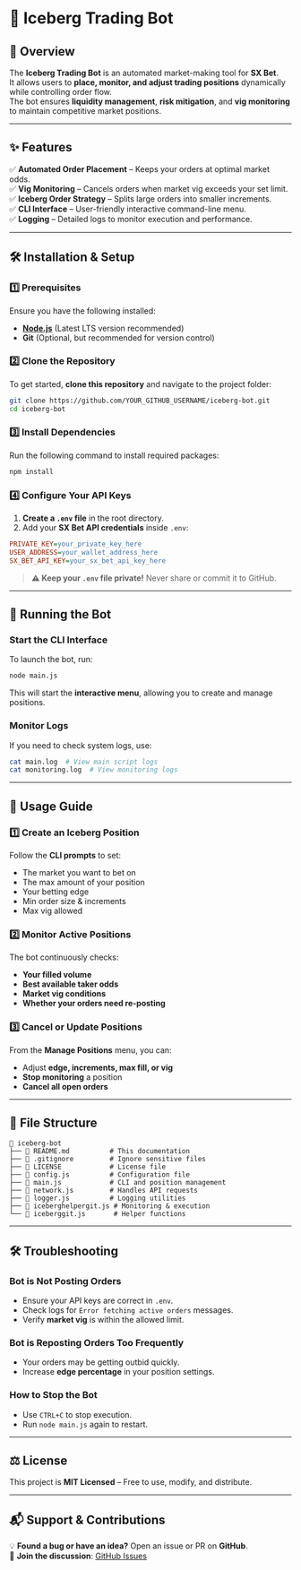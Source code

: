 # 🧊 Iceberg Trading Bot

## 📌 Overview
The **Iceberg Trading Bot** is an automated market-making tool for **SX Bet**.  
It allows users to **place, monitor, and adjust trading positions** dynamically while controlling order flow.  
The bot ensures **liquidity management**, **risk mitigation**, and **vig monitoring** to maintain competitive market positions.

---

## ✨ Features
✅ **Automated Order Placement** – Keeps your orders at optimal market odds.  
✅ **Vig Monitoring** – Cancels orders when market vig exceeds your set limit.  
✅ **Iceberg Order Strategy** – Splits large orders into smaller increments.  
✅ **CLI Interface** – User-friendly interactive command-line menu.  
✅ **Logging** – Detailed logs to monitor execution and performance.  

---

## 🛠️ Installation & Setup

### **1️⃣ Prerequisites**
Ensure you have the following installed:  
- **[Node.js](https://nodejs.org/)** (Latest LTS version recommended)  
- **Git** (Optional, but recommended for version control)  

### **2️⃣ Clone the Repository**  
To get started, **clone this repository** and navigate to the project folder:  

```sh
git clone https://github.com/YOUR_GITHUB_USERNAME/iceberg-bot.git
cd iceberg-bot
```

### **3️⃣ Install Dependencies**  
Run the following command to install required packages:  

```sh
npm install
```

### **4️⃣ Configure Your API Keys**  
1. **Create a `.env` file** in the root directory.  
2. Add your **SX Bet API credentials** inside `.env`:

```ini
PRIVATE_KEY=your_private_key_here
USER_ADDRESS=your_wallet_address_here
SX_BET_API_KEY=your_sx_bet_api_key_here
```

> **⚠️ Keep your `.env` file private!** Never share or commit it to GitHub.

---

## 🚀 Running the Bot  

### **Start the CLI Interface**
To launch the bot, run:  

```sh
node main.js
```

This will start the **interactive menu**, allowing you to create and manage positions.

### **Monitor Logs**
If you need to check system logs, use:

```sh
cat main.log  # View main script logs
cat monitoring.log  # View monitoring logs
```

---

## 📜 Usage Guide

### **1️⃣ Create an Iceberg Position**
Follow the **CLI prompts** to set:  
- The market you want to bet on  
- The max amount of your position  
- Your betting edge  
- Min order size & increments  
- Max vig allowed  

### **2️⃣ Monitor Active Positions**
The bot continuously checks:  
- **Your filled volume**  
- **Best available taker odds**  
- **Market vig conditions**  
- **Whether your orders need re-posting**  

### **3️⃣ Cancel or Update Positions**
From the **Manage Positions** menu, you can:  
- Adjust **edge, increments, max fill, or vig**  
- **Stop monitoring** a position  
- **Cancel all open orders**  

---

## 📂 File Structure

```
📁 iceberg-bot
├── 📜 README.md          # This documentation
├── 📜 .gitignore         # Ignore sensitive files
├── 📜 LICENSE            # License file
├── 📜 config.js          # Configuration file
├── 📜 main.js            # CLI and position management
├── 📜 network.js         # Handles API requests
├── 📜 logger.js          # Logging utilities
├── 📜 iceberghelpergit.js # Monitoring & execution
└── 📜 iceberggit.js       # Helper functions
```

---

## 🛠️ Troubleshooting

### **Bot is Not Posting Orders**
- Ensure your API keys are correct in `.env`.  
- Check logs for `Error fetching active orders` messages.  
- Verify **market vig** is within the allowed limit.

### **Bot is Reposting Orders Too Frequently**
- Your orders may be getting outbid quickly.  
- Increase **edge percentage** in your position settings.  

### **How to Stop the Bot**
- Use `CTRL+C` to stop execution.  
- Run `node main.js` again to restart.  

---

## ⚖️ License
This project is **MIT Licensed** – Free to use, modify, and distribute.  

---

## 📬 Support & Contributions
💡 **Found a bug or have an idea?** Open an issue or PR on **GitHub**.  
🔗 **Join the discussion**: [GitHub Issues](https://github.com/YOUR_GITHUB_USERNAME/iceberg-bot/issues)  
